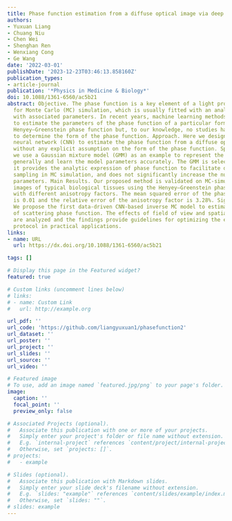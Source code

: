 ```yaml
---
title: Phase function estimation from a diffuse optical image via deep learning
authors:
- Yuxuan Liang
- Chuang Niu
- Chen Wei
- Shenghan Ren
- Wenxiang Cong
- Ge Wang
date: '2022-03-01'
publishDate: '2023-12-23T03:46:13.858160Z'
publication_types:
- article-journal
publication: '*Physics in Medicine & Biology*'
doi: 10.1088/1361-6560/ac5b21
abstract: Objective. The phase function is a key element of a light propagation model
  for Monte Carlo (MC) simulation, which is usually fitted with an analytic function
  with associated parameters. In recent years, machine learning methods were reported
  to estimate the parameters of the phase function of a particular form such as the
  Henyey–Greenstein phase function but, to our knowledge, no studies have been performed
  to determine the form of the phase function. Approach. Here we design a convolutional
  neural network (CNN) to estimate the phase function from a diffuse optical image
  without any explicit assumption on the form of the phase function. Specifically,
  we use a Gaussian mixture model (GMM) as an example to represent the phase function
  generally and learn the model parameters accurately. The GMM is selected because
  it provides the analytic expression of phase function to facilitate deflection angle
  sampling in MC simulation, and does not significantly increase the number of free
  parameters. Main Results. Our proposed method is validated on MC-simulated reflectance
  images of typical biological tissues using the Henyey–Greenstein phase function
  with different anisotropy factors. The mean squared error of the phase function
  is 0.01 and the relative error of the anisotropy factor is 3.28%. Significance.
  We propose the first data-driven CNN-based inverse MC model to estimate the form
  of scattering phase function. The effects of field of view and spatial resolution
  are analyzed and the findings provide guidelines for optimizing the experimental
  protocol in practical applications.
links:
- name: URL
  url: https://dx.doi.org/10.1088/1361-6560/ac5b21

tags: []

# Display this page in the Featured widget?
featured: true

# Custom links (uncomment lines below)
# links:
# - name: Custom Link
#   url: http://example.org

url_pdf: ''
url_code: 'https://github.com/liangyuxuan1/phasefunction2'
url_dataset: ''
url_poster: ''
url_project: ''
url_slides: ''
url_source: ''
url_video: ''

# Featured image
# To use, add an image named `featured.jpg/png` to your page's folder.
image:
  caption: ''
  focal_point: ''
  preview_only: false

# Associated Projects (optional).
#   Associate this publication with one or more of your projects.
#   Simply enter your project's folder or file name without extension.
#   E.g. `internal-project` references `content/project/internal-project/index.md`.
#   Otherwise, set `projects: []`.
# projects:
#   - example

# Slides (optional).
#   Associate this publication with Markdown slides.
#   Simply enter your slide deck's filename without extension.
#   E.g. `slides: "example"` references `content/slides/example/index.md`.
#   Otherwise, set `slides: ""`.
# slides: example
---
```

